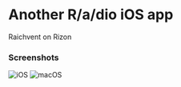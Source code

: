 # Another R/a/dio iOS app

Raichvent on Rizon

### Screenshots

![iOS](https://raik.cc/s/8XWXqRdr.png)
![macOS](https://raik.cc/s/lx3E2UyW.png)
